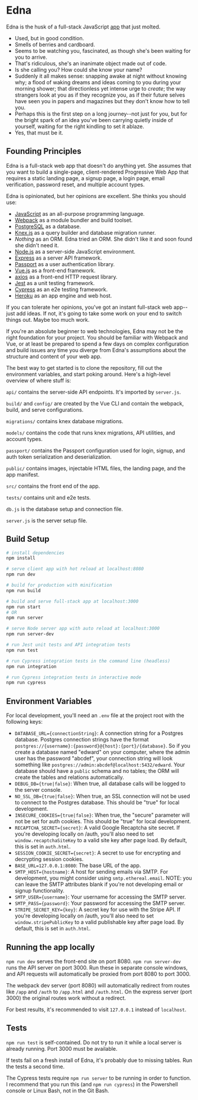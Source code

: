 # Edna

Edna is the husk of a full-stack JavaScript [app](https://github.com/isaaclyman/Edward-the-App) that just molted.

- Used, but in good condition.
- Smells of berries and cardboard.
- Seems to be watching you, fascinated, as though she's been waiting for you to arrive.
- That's ridiculous, she's an inanimate object made out of code.
- Is she calling you? How could she know your name?
- Suddenly it all makes sense: snapping awake at night without knowing why; a flood of waking dreams and ideas coming to you during your morning shower; that directionless yet intense urge to _create_; the way strangers look at you as if they recognize you, as if their future selves have seen you in papers and magazines but they don't know how to tell you.
- Perhaps this is the first step on a long journey--not just for you, but for the bright spark of an idea you've been carrying quietly inside of yourself, waiting for the right kindling to set it ablaze.
- Yes, that must be it.

## Founding Principles

Edna is a full-stack web app that doesn't do anything yet. She assumes that you want to build a single-page, client-rendered Progressive Web App that requires a static landing page, a signup page, a login page, email verification, password reset, and multiple account types.

Edna is opinionated, but her opinions are excellent. She thinks you should use:

- [JavaScript](https://developer.mozilla.org/en-US/docs/Web/JavaScript) as an all-purpose programming language.
- [Webpack](https://webpack.js.org/) as a module bundler and build toolset.
- [PostgreSQL](https://www.postgresql.org/) as a database.
- [Knex.js](https://knexjs.org/) as a query builder and database migration runner.
- _Nothing_ as an ORM. Edna tried an ORM. She didn't like it and soon found she didn't need it.
- [Node.js](https://nodejs.org/en/) as a server-side JavaScript environment.
- [Express](https://expressjs.com/) as a server API framework.
- [Passport](http://www.passportjs.org/) as a user authentication library.
- [Vue.js](https://vuejs.org/) as a front-end framework.
- [axios](https://github.com/axios/axios) as a front-end HTTP request library.
- [Jest](https://jestjs.io/) as a unit testing framework.
- [Cypress](https://www.cypress.io/) as an e2e testing framework.
- [Heroku](https://www.heroku.com/) as an app engine and web host.

If you can tolerate her opinions, you've got an instant full-stack web app--just add ideas. If not, it's going to take some work on your end to switch things out. Maybe too much work.

If you're an absolute beginner to web technologies, Edna may not be the right foundation for your project. You should be familiar with Webpack and Vue, or at least be prepared to spend a few days on complex configuration and build issues any time you diverge from Edna's assumptions about the structure and content of your web app.

The best way to get started is to clone the repository, fill out the environment variables, and start poking around. Here's a high-level overview of where stuff is:

`api/` contains the server-side API endpoints. It's imported by `server.js`.

`build/` and `config/` are created by the Vue CLI and contain the webpack, build, and serve configurations.

`migrations/` contains knex database migrations.

`models/` contains the code that runs knex migrations, API utilities, and account types.

`passport/` contains the Passport configuration used for login, signup, and auth token serialization and deserialization.

`public/` contains images, injectable HTML files, the landing page, and the app manifest.

`src/` contains the front end of the app.

`tests/` contains unit and e2e tests.

`db.js` is the database setup and connection file.

`server.js` is the server setup file.

## Build Setup

```bash
# install dependencies
npm install

# serve client app with hot reload at localhost:8080
npm run dev

# build for production with minification
npm run build

# build and serve full-stack app at localhost:3000
npm run start
# OR
npm run server

# serve Node server app with auto reload at localhost:3000
npm run server-dev

# run Jest unit tests and API integration tests
npm run test

# run Cypress integration tests in the command line (headless)
npm run integration

# run Cypress integration tests in interactive mode
npm run cypress
```

## Environment Variables

For local development, you'll need an `.env` file at the project root with the following keys:

- `DATABASE_URL={connectionString}`: A connection string for a Postgres database. Postgres connection strings have the format `postgres://{username}:{password}@{host}:{port}/{database}`. So if you create a database named "edward" on your computer, where the admin user has the password "abcdef", your connection string will look something like `postgres://admin:abcdef@localhost:5432/edward`. Your database should have a `public` schema and no tables; the ORM will create the tables and relations automatically.
- `DEBUG_DB={true|false}`: When true, all database calls will be logged to the server console.
- `NO_SSL_DB={true|false}`: When true, an SSL connection will not be used to connect to the Postgres database. This should be "true" for local development.
- `INSECURE_COOKIES={true|false}`: When true, the "secure" parameter will not be set for auth cookies. This should be "true" for local development.
- `RECAPTCHA_SECRET={secret}`: A valid Google Recaptcha site secret. If you're developing locally on /auth, you'll also need to set `window.recaptchaSiteKey` to a valid site key after page load. By default, this is set in `auth.html`.
- `SESSION_COOKIE_SECRET={secret}`: A secret to use for encrypting and decrypting session cookies.
- `BASE_URL=127.0.0.1:8080`: The base URL of the app.
- `SMTP_HOST={hostname}`: A host for sending emails via SMTP. For development, you might consider using `smtp.ethereal.email`. NOTE: you can leave the SMTP attributes blank if you're not developing email or signup functionality.
- `SMTP_USER={username}`: Your username for accessing the SMTP server.
- `SMTP_PASS={password}`: Your password for accessing the SMTP server.
- `STRIPE_SECRET_KEY={key}`: A secret key for use with the Stripe API. If you're developing locally on /auth, you'll also need to set `window.stripePublicKey` to a valid publishable key after page load. By default, this is set in `auth.html`.

## Running the app locally

`npm run dev` serves the front-end site on port 8080. `npm run server-dev` runs the API server on port 3000. Run these in separate console windows, and API requests will automatically be proxied from port 8080 to port 3000.

The webpack dev server (port 8080) will automatically redirect from routes like `/app` and `/auth` to `/app.html` and `/auth.html`. On the express server (port 3000) the original routes work without a redirect.

For best results, it's recommended to visit `127.0.0.1` instead of `localhost`.

## Tests

`npm run test` is self-contained. Do not try to run it while a local server is already running. Port 3000 must be available.

If tests fail on a fresh install of Edna, it's probably due to missing tables. Run the tests a second time.

The Cypress tests require `npm run server` to be running in order to function. I recommend that you run this (and `npm run cypress`) in the Powershell console or Linux Bash, not in the Git Bash.
